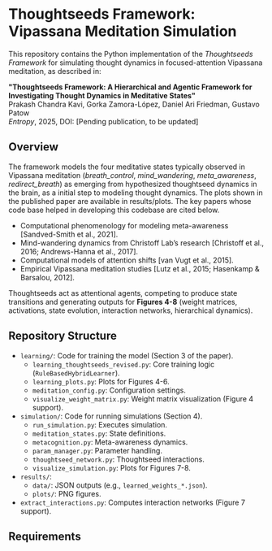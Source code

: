 # Thoughtseeds Framework: Vipassana Meditation Simulation

This repository contains the Python implementation of the *Thoughtseeds Framework* for simulating thought dynamics in focused-attention Vipassana meditation, as described in:

**"Thoughtseeds Framework: A Hierarchical and Agentic Framework for Investigating Thought Dynamics in Meditative States"**  
Prakash Chandra Kavi, Gorka Zamora-López, Daniel Ari Friedman, Gustavo Patow  
*Entropy*, 2025, DOI: [Pending publication, to be updated]

## Overview

The framework models the four meditative states typically observed in Vipassana meditation (*breath_control*, *mind_wandering*, *meta_awareness*, *redirect_breath*) as emerging from hypothesized thoughtseed dynamics in the brain, as a initial step to modeling thought dynamics. The plots shown in the published paper are available in results/plots. The key papers whose code base helped in developing this codebase are cited below.   

- Computational phenomenology for modeling meta-awareness [Sandved-Smith et al., 2021].
- Mind-wandering dynamics from Christoff Lab’s research [Christoff et al., 2016; Andrews-Hanna et al., 2017].
- Computational models of attention shifts [van Vugt et al., 2015].
- Empirical Vipassana meditation studies [Lutz et al., 2015; Hasenkamp & Barsalou, 2012].

Thoughtseeds act as attentional agents, competing to produce state transitions and generating outputs for **Figures 4-8** (weight matrices, activations, state evolution, interaction networks, hierarchical dynamics).

## Repository Structure

- `learning/`: Code for training the model (Section 3 of the paper).
  - `learning_thoughtseeds_revised.py`: Core training logic (`RuleBasedHybridLearner`).
  - `learning_plots.py`: Plots for Figures 4-6.
  - `meditation_config.py`: Configuration settings.
  - `visualize_weight_matrix.py`: Weight matrix visualization (Figure 4 support).
- `simulation/`: Code for running simulations (Section 4).
  - `run_simulation.py`: Executes simulation.
  - `meditation_states.py`: State definitions.
  - `metacognition.py`: Meta-awareness dynamics.
  - `param_manager.py`: Parameter handling.
  - `thoughtseed_network.py`: Thoughtseed interactions.
  - `visualize_simulation.py`: Plots for Figures 7-8.
- `results/`:
  - `data/`: JSON outputs (e.g., `learned_weights_*.json`).
  - `plots/`: PNG figures.
- `extract_interactions.py`: Computes interaction networks (Figure 7 support).

## Requirements

